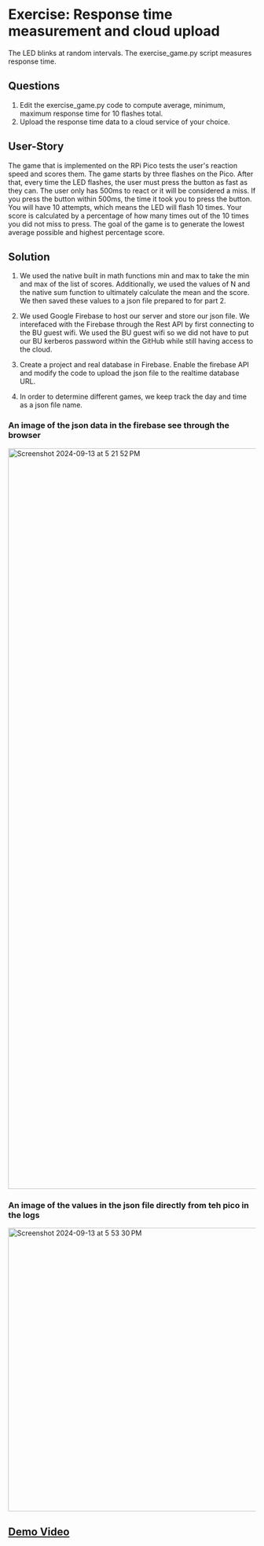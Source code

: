 # Exercise: Response time measurement and cloud upload

The LED blinks at random intervals.
The exercise_game.py script measures response time.

## Questions

1. Edit the exercise_game.py code to compute average, minimum, maximum response time for 10 flashes total.
2. Upload the response time data to a cloud service of your choice.

## User-Story
The game that is implemented on the RPi Pico tests the user's reaction speed and scores them. The game starts by three flashes on the Pico. After that, every time the LED flashes, the user must press the button as fast as they can. The user only has 500ms to react or it will be considered a miss. If you press the button within 500ms, the time it took you to press the button. You will have 10 attempts, which means the LED will flash 10 times. Your score is calculated by a percentage of how many times out of the 10 times you did not miss to press. The goal of the game is to generate the lowest average possible and highest percentage score.

## Solution
1. We used the native built in math functions min and max to take the min and max of the list of scores. Additionally, we used the values of N and the native sum function to ultimately calculate the mean and the score. We then saved these values to a json file prepared to for part 2.

2. We used Google Firebase to host our server and store our json file. We interefaced with the Firebase through the Rest API by first connecting to the BU guest wifi. We used the BU guest wifi so we did not have to put our BU kerberos password within the GitHub while still having access to the cloud. 

3. Create a project and real database in Firebase. Enable the firebase API and modify the code to upload the json file to the realtime database URL.

4. In order to determine different games, we keep track the day and time as a json file name. 

### An image of the json data in the firebase see through the browser
<img width="1507" alt="Screenshot 2024-09-13 at 5 21 52 PM" src="https://github.com/user-attachments/assets/1c5b97fc-ef11-40eb-b5b6-09692982e384">

### An image of the values in the json file directly from teh pico in the logs
<img width="577" alt="Screenshot 2024-09-13 at 5 53 30 PM" src="https://github.com/user-attachments/assets/58aa3c38-5a31-462a-989e-8de0a560c7fa">

## [Demo Video](https://drive.google.com/file/d/1mXKVypnZKJxnBAjuwhKc_toemvPJ2VOq/view?usp=sharing)
